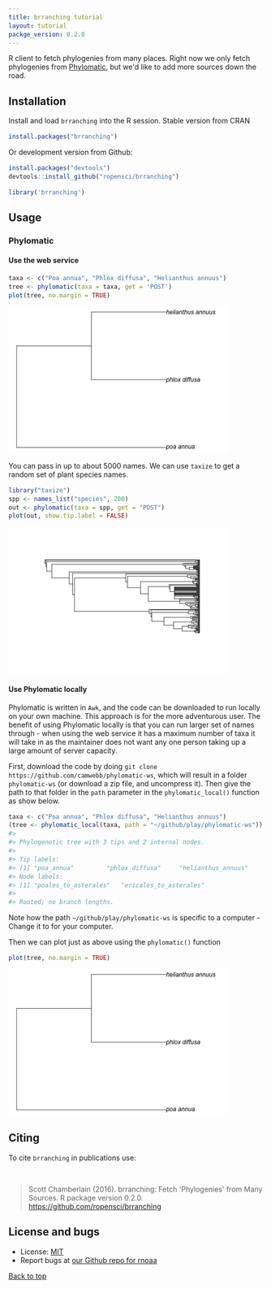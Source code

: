 ```yaml
---
title: brranching tutorial
layout: tutorial
packge_version: 0.2.0
---
```




R client to fetch phylogenies from many places. Right now we only fetch phylogenies from [Phylomatic](http://phylodiversity.net/phylomatic/), but we'd like to add more sources down the road.

<section id="installation">

## Installation

Install and load `brranching` into the R session. Stable version from CRAN


```r
install.packages("brranching")
```

Or development version from Github:


```r
install.packages("devtools")
devtools::install_github("ropensci/brranching")
```


```r
library('brranching')
```

<section id="usage">

## Usage

### Phylomatic

#### Use the web service


```r
taxa <- c("Poa annua", "Phlox diffusa", "Helianthus annuus")
tree <- phylomatic(taxa = taxa, get = 'POST')
plot(tree, no.margin = TRUE)
```

![](../assets/tutorial-images/brranching/unnamed-chunk-4-1.png)

You can pass in up to about 5000 names. We can use `taxize` to get a random set of plant species names.


```r
library("taxize")
spp <- names_list("species", 200)
out <- phylomatic(taxa = spp, get = "POST")
plot(out, show.tip.label = FALSE)
```

![](../assets/tutorial-images/brranching/unnamed-chunk-5-1.png)

#### Use Phylomatic locally

Phylomatic is written in `Awk`, and the code can be downloaded to run locally on your own machine.
This approach is for the more adventurous user. The benefit of using Phylomatic locally is
that you can run larger set of names through - when using the web service it has a maximum number
of taxa it will take in as the maintainer does not want any one person taking up a large 
amount of server capacity.

First, download the code by doing `git clone https://github.com/camwebb/phylomatic-ws`, which 
will result in a folder `phylomatic-ws` (or download a zip file, and uncompress it). Then 
give the path to that folder in the `path` parameter in the `phylomatic_local()` function as
show below.


```r
taxa <- c("Poa annua", "Phlox diffusa", "Helianthus annuus")
(tree <- phylomatic_local(taxa, path = "~/github/play/phylomatic-ws"))
#> 
#> Phylogenetic tree with 3 tips and 2 internal nodes.
#> 
#> Tip labels:
#> [1] "poa_annua"         "phlox_diffusa"     "helianthus_annuus"
#> Node labels:
#> [1] "poales_to_asterales"   "ericales_to_asterales"
#> 
#> Rooted; no branch lengths.
```

Note how the path `~/github/play/phylomatic-ws` is specific to a computer - Change it to for 
your computer.

Then we can plot just as above using the `phylomatic()` function


```r
plot(tree, no.margin = TRUE)
```

![](../assets/tutorial-images/brranching/unnamed-chunk-7-1.png)

## Citing

To cite `brranching` in publications use:

<br>

> Scott Chamberlain (2016). brranching: Fetch 'Phylogenies' from Many Sources. R package version 0.2.0. https://github.com/ropensci/brranching

<section id="license_bugs">

## License and bugs

* License: [MIT](http://opensource.org/licenses/MIT)
* Report bugs at [our Github repo for rnoaa](https://github.com/ropensci/brranching/issues?state=open)

[Back to top](#top)
